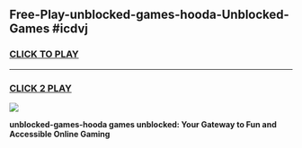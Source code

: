 
## Free-Play-unblocked-games-hooda-Unblocked-Games #icdvj
<h3>
<a href="https://news.freeplayer.one?title=unblocked-games-hooda&ref=8M">CLICK TO PLAY</a></h3>
<hr>

<h3>
<a href="https://news.freeplayer.one?title=unblocked-games-hooda&ref=8M">CLICK 2 PLAY</a>
  
</h3>

<a href="https://news.freeplayer.one?title=unblocked-games-hooda&ref=8M"><img src="https://clearcache.store/games.png"></a>


**unblocked-games-hooda games unblocked: Your Gateway to Fun and Accessible Online Gaming**
